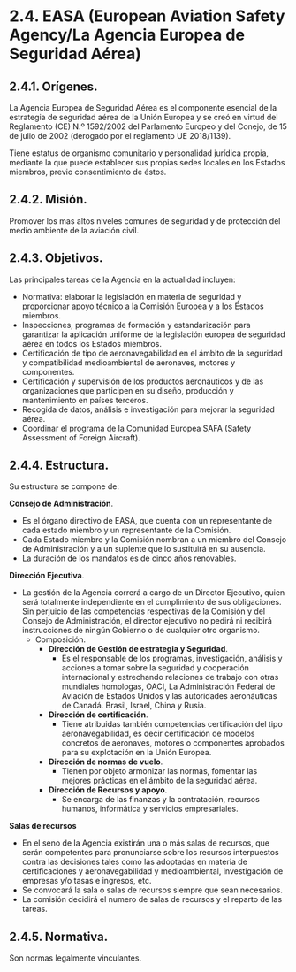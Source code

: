 
# 2.4. EASA (European Aviation Safety Agency/La Agencia Europea de Seguridad Aérea)

## 2.4.1. Orígenes.

La Agencia Europea de Seguridad Aérea es el componente esencial de la estrategia de seguridad aérea de la Unión Europea y se creó en virtud del Reglamento (CE) N.º 1592/2002 del Parlamento Europeo y del Conejo, de 15 de julio de 2002 (derogado por el reglamento UE 2018/1139).

Tiene estatus de organismo comunitario y personalidad jurídica propia, mediante la que puede establecer sus propias sedes locales en los Estados miembros, previo consentimiento de éstos.

## 2.4.2. Misión.

Promover los mas altos niveles comunes de seguridad y de protección del medio ambiente de la aviación civil.

## 2.4.3. Objetivos.

Las principales tareas de la Agencia en la actualidad incluyen:

- Normativa: elaborar la legislación en materia de seguridad y proporcionar apoyo técnico a la Comisión Europea y a los Estados miembros.
- Inspecciones, programas de formación y estandarización para garantizar la aplicación uniforme de la legislación europea de seguridad aérea en todos los Estados miembros.
- Certificación de tipo de aeronavegabilidad en el ámbito de la seguridad y compatibilidad medioambiental de aeronaves, motores y componentes.
- Certificación y supervisión de los productos aeronáuticos y de las organizaciones que participen en su diseño, producción y mantenimiento en países terceros.
- Recogida de datos, análisis e investigación para mejorar la seguridad aérea.
- Coordinar el programa de la Comunidad Europea SAFA (Safety Assessment of Foreign Aircraft).

## 2.4.4. Estructura.

Su estructura se compone de:

**Consejo de Administración**.
- Es el órgano directivo de EASA, que cuenta con un representante de cada estado miembro y un representante de la Comisión.
- Cada Estado miembro y la Comisión nombran a un miembro del Consejo de Administración y a un suplente que lo sustituirá en su ausencia.
- La duración de los mandatos es de cinco años renovables.

**Dirección Ejecutiva**.
- La gestión de la Agencia correrá a cargo de un Director Ejecutivo, quien será totalmente independiente en el cumplimiento de sus obligaciones. Sin perjuicio de las competencias respectivas de la Comisión y del Consejo de Administración, el director ejecutivo no pedirá ni recibirá instrucciones de ningún Gobierno o de cualquier otro organismo.
	- Composición.
		- **Dirección de Gestión de estrategia y Seguridad**.
			- Es el responsable de los programas, investigación, análisis y acciones a tomar sobre la seguridad y cooperación internacional y estrechando relaciones de trabajo con otras mundiales homologas, OACI, La Administración Federal de Aviación de Estados Unidos y las autoridades aeronáuticas de Canadá. Brasil, Israel, China y Rusia.
		- **Dirección de certificación**.
			-  Tiene atribuidas también competencias certificación del tipo aeronavegabilidad, es decir certificación de modelos concretos de aeronaves, motores o componentes aprobados para su explotación en la Unión Europea.
		- **Dirección de normas de vuelo**.
			- Tienen por objeto armonizar las normas, fomentar las mejores prácticas en el ámbito de la seguridad aérea.
		- **Dirección de Recursos y apoyo**.
			- Se encarga de las finanzas y la contratación, recursos humanos, informática y servicios empresariales.

**Salas de recursos**
- En el seno de la Agencia existirán una o más salas de recursos, que serán competentes para pronunciarse sobre los recursos interpuestos contra las decisiones tales como las adoptadas en materia de certificaciones y aeronavegabilidad y medioambiental, investigación de empresas y/o tasas e ingresos, etc.
- Se convocará la sala o salas de recursos siempre que sean necesarios.
- La comisión decidirá el numero de salas de recursos y el reparto de las tareas.

## 2.4.5. Normativa.

Son normas legalmente vinculantes.








